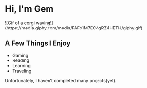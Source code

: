 <h1>Hi, I'm Gem</h1>
![Gif of a corgi waving!](https://media.giphy.com/media/FAFo1M7EC4gRZ4HETH/giphy.gif)
<h2>A Few Things I Enjoy</h2>
<ul>
    <li>Gaming</li>
    <li>Reading</li>
    <li>Learning</li>
    <li>Traveling</li>
</ul>
<p>Unfortunately, I haven't completed many projects(yet).</p>
